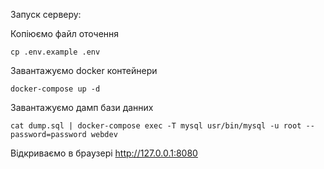 Запуск серверу:

Копіюємо файл оточення

```
cp .env.example .env
```

Завантажуємо docker контейнери 
```
docker-compose up -d
```

Завантажуємо дамп бази данних
```
cat dump.sql | docker-compose exec -T mysql usr/bin/mysql -u root --password=password webdev
```

Відкриваємо в браузері http://127.0.0.1:8080

